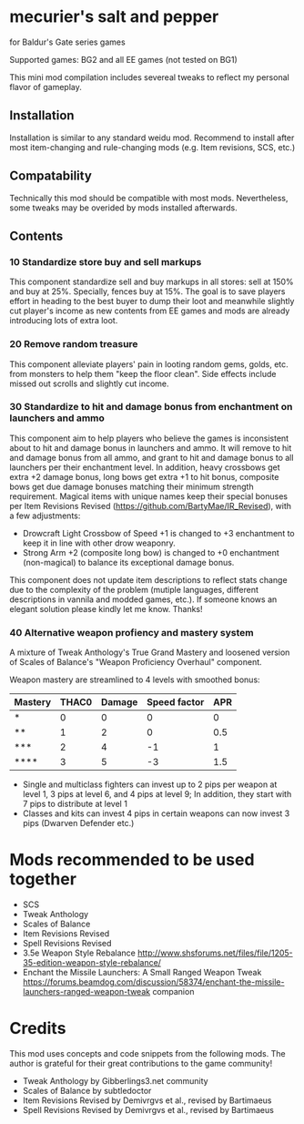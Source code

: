 # mecurier's salt and pepper
for Baldur's Gate series games

Supported games: BG2 and all EE games (not tested on BG1)

This mini mod compilation includes severeal tweaks to reflect my personal flavor of gameplay.

## Installation

Installation is similar to any standard weidu mod. Recommend to install after most item-changing and rule-changing mods 
(e.g. Item revisions, SCS, etc.)

## Compatability

Technically this mod should be compatible with most mods. Nevertheless, some tweaks may be overided by mods installed afterwards.

## Contents

### 10 Standardize store buy and sell markups

This component standardize sell and buy markups in all stores: sell at 150% and buy at 25%. Specially, fences buy at 15%. 
The goal is to save players effort in heading to the best buyer to dump their loot and meanwhile slightly cut player's
income as new contents from EE games and mods are already introducing lots of extra loot.

### 20 Remove random treasure

This component alleviate players' pain in looting random gems, golds, etc. from monsters to help them "keep the floor clean".
Side effects include missed out scrolls and slightly cut income.

### 30 Standardize to hit and damage bonus from enchantment on launchers and ammo

This component aim to help players who believe the games is inconsistent about to hit and damage bonus in launchers and ammo.
It will remove to hit and damage bonus from all ammo, and grant to hit and damage bonus to all launchers per their 
enchantment level. In addition, heavy crossbows get extra +2 damage bonus, long bows get extra +1 to hit bonus, composite bows 
get due damage bonuses matching their minimum strength requirement. Magical items with unique names keep their special bonuses 
per Item Revisions Revised (https://github.com/BartyMae/IR_Revised), with a few adjustments:

* Drowcraft Light Crossbow of Speed +1 is changed to +3 enchantment to keep it in line with other drow weaponry.
* Strong Arm +2 (composite long bow) is changed to +0 enchantment (non-magical) to balance its exceptional damage bonus.

This component does not update item descriptions to reflect stats change due to the complexity of the problem 
(mutiple languages, different descriptions in vannila and modded games, etc.). If someone knows an elegant solution please 
kindly let me know. Thanks!

### 40 Alternative weapon profiency and mastery system

A mixture of Tweak Anthology's True Grand Mastery and loosened version of Scales of Balance's "Weapon Proficiency Overhaul" component. 

Weapon mastery are streamlined to 4 levels with smoothed bonus:

| Mastery | THAC0  | Damage | Speed factor | APR |
|:--------|:-------|:-------|:-------------|:----|
|*|0|0|0|0|
|**|1|2|0|0.5|
|***|2|4|-1|1|
|****|3|5|-3|1.5|

* Single and multiclass fighters can invest up to 2 pips per weapon at level 1, 3 pips at level 6, and 4 pips at level 9; In addition, they start with 7 pips to distribute at level 1 
* Classes and kits can invest 4 pips in certain weapons can now invest 3 pips (Dwarven Defender etc.)

# Mods recommended to be used together

* SCS
* Tweak Anthology
* Scales of Balance
* Item Revisions Revised
* Spell Revisions Revised
* 3.5e Weapon Style Rebalance http://www.shsforums.net/files/file/1205-35-edition-weapon-style-rebalance/
* Enchant the Missile Launchers: A Small Ranged Weapon Tweak https://forums.beamdog.com/discussion/58374/enchant-the-missile-launchers-ranged-weapon-tweak
companion

# Credits

This mod uses concepts and code snippets from the following mods. The author is grateful for their great contributions to the game community!

* Tweak Anthology by Gibberlings3.net community
* Scales of Balance by subtledoctor
* Item Revisions Revised by Demivrgvs et al., revised by Bartimaeus
* Spell Revisions Revised by Demivrgvs et al., revised by Bartimaeus
